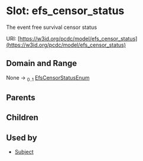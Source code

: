 
# Slot: efs_censor_status


The event free survival censor status

URI: [https://w3id.org/pcdc/model/efs_censor_status](https://w3id.org/pcdc/model/efs_censor_status)


## Domain and Range

None &#8594;  <sub>0..1</sub> [EfsCensorStatusEnum](EfsCensorStatusEnum.md)

## Parents


## Children


## Used by

 * [Subject](Subject.md)
